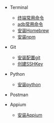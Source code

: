 - Terminal
  - [终端常用命令](terminal/终端常用命令.md)
  - [adb常用命令](terminal/adb常用命令.md)
  - [安装Homebrew](terminal/安装Homebrew.md)
  - [安装npm](terminal/安装npm.md)

- Git
  - [安装配置git](git/安装配置git.md)
  - [创建SSHKey](git/创建SSHKey.md)

- Python
  - [安装python](python/安装python.md)

- Postman

- Appium
  - [安装Appium](appium/安装Appium.md)